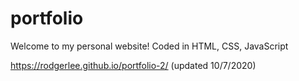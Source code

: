 # portfolio

Welcome to my personal website! 
Coded in HTML, CSS, JavaScript

https://rodgerlee.github.io/portfolio-2/
(updated 10/7/2020)
